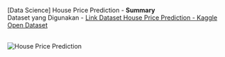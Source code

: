 [Data Science] House Price Prediction - **Summary**<br>
Dataset yang Digunakan - <a href="https://www.kaggle.com/datasets/shree1992/housedata">Link Dataset House Price Prediction - Kaggle Open Dataset</a><br><br>

![House Price Prediction](https://github.com/raihankemmy/Data_Science_Project/assets/60603057/6b30b74b-ea89-4c33-952a-2fc8da24313f)
